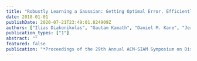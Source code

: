 ```yaml
---
title: "Robustly Learning a Gaussian: Getting Optimal Error, Efficiently"
date: 2018-01-01
publishDate: 2020-07-21T23:49:01.824909Z
authors: ["Ilias Diakonikolas", "Gautam Kamath", "Daniel M. Kane", "Jerry Li", "Ankur Moitra", "Alistair Stewart"]
publication_types: ["1"]
abstract: ""
featured: false
publication: "*Proceedings of the 29th Annual ACM-SIAM Symposium on Discrete Algorithms*"
---
```


